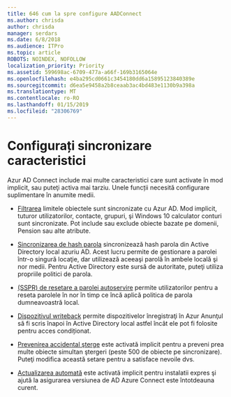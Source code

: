 ```yaml
---
title: 646 cum la spre configure AADConnect
ms.author: chrisda
author: chrisda
manager: serdars
ms.date: 6/8/2018
ms.audience: ITPro
ms.topic: article
ROBOTS: NOINDEX, NOFOLLOW
localization_priority: Priority
ms.assetid: 599698ac-6709-477a-a66f-169b3165064e
ms.openlocfilehash: e4ba295cd0661c3454180dd6a15895123840389e
ms.sourcegitcommit: d6ea5e9458a2b8ceaab3ac4bd483e1130b9a398a
ms.translationtype: MT
ms.contentlocale: ro-RO
ms.lasthandoff: 01/15/2019
ms.locfileid: "28306769"
---
```

# <a name="configure-sync-features"></a>Configurați sincronizare caracteristici

Azur AD Connect include mai multe caracteristici care sunt activate în mod implicit, sau puteţi activa mai tarziu. Unele funcții necesită configurare suplimentare în anumite medii.
  
- [Filtrarea](https://docs.microsoft.com/azure/active-directory/connect/active-directory-aadconnectsync-configure-filtering) limitele obiectele sunt sincronizate cu Azur AD. Mod implicit, tuturor utilizatorilor, contacte, grupuri, şi Windows 10 calculator conturi sunt sincronizate. Pot include sau exclude obiecte bazate pe domenii, Pension sau alte atribute. 
    
- [Sincronizarea de hash parola](https://docs.microsoft.com/azure/active-directory/connect/active-directory-aadconnectsync-implement-password-hash-synchronization) sincronizează hash parola din Active Directory local azuriu AD. Acest lucru permite de gestionare a parolei într-o singură locaţie, dar utilizează aceeaşi parolă în ambele locală şi nor medii. Pentru Active Directory este sursă de autoritate, puteţi utiliza propriile politici de parola. 
    
- [(SSPR) de resetare a parolei autoservire](https://docs.microsoft.com/azure/active-directory/authentication/quickstart-sspr) permite utilizatorilor pentru a reseta parolele în nor în timp ce încă aplică politica de parola dumneavoastră local. 
    
- [Dispozitivul writeback](https://docs.microsoft.com/azure/active-directory/connect/active-directory-aadconnect-feature-device-writeback) permite dispozitivelor înregistraţi în Azur Anunţul să fi scris înapoi în Active Directory local astfel încât ele pot fi folosite pentru acces condiționat. 
    
- [Prevenirea accidental şterge](https://docs.microsoft.com/azure/active-directory/connect/active-directory-aadconnectsync-feature-prevent-accidental-deletes) este activată implicit pentru a preveni prea multe obiecte simultan ştergeri (peste 500 de obiecte pe sincronizare). Puteţi modifica această setare pentru a satisface nevoile dvs. 
    
- [Actualizarea automată](https://docs.microsoft.com/azure/active-directory/connect/active-directory-aadconnect-feature-automatic-upgrade) este activată implicit pentru instalatii expres şi ajută la asigurarea versiunea de AD Azure Connect este întotdeauna curent. 
    

